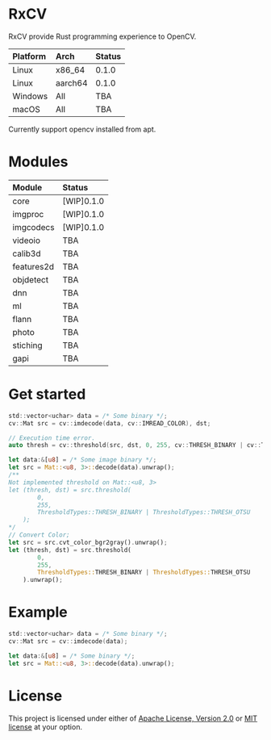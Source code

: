 # RxCV

RxCV provide Rust programming experience to OpenCV.

| Platform | Arch    | Status |
| :------- | :------ | :----- |
| Linux    | x86_64  | 0.1.0  |
| Linux    | aarch64 | 0.1.0  |
| Windows  | All     | TBA    |
| macOS    | All     | TBA    |

Currently support opencv installed from apt.

# Modules

| Module     | Status     |
| :--------- | :--------- |
| core       | [WIP]0.1.0 |
| imgproc    | [WIP]0.1.0 |
| imgcodecs  | [WIP]0.1.0 |
| videoio    | TBA        |
| calib3d    | TBA        |
| features2d | TBA        |
| objdetect  | TBA        |
| dnn        | TBA        |
| ml         | TBA        |
| flann      | TBA        |
| photo      | TBA        |
| stiching   | TBA        |
| gapi       | TBA        |

# Get started

```c
std::vector<uchar> data = /* Some binary */;
cv::Mat src = cv::imdecode(data, cv::IMREAD_COLOR), dst;

// Execution time error.
auto thresh = cv::threshold(src, dst, 0, 255, cv::THRESH_BINARY | cv::THRESH_OTSU);
```

```rust
let data:&[u8] = /* Some image binary */;
let src = Mat::<u8, 3>::decode(data).unwrap();
/**
Not implemented threshold on Mat::<u8, 3>
let (thresh, dst) = src.threshold(
        0,
        255,
        ThresholdTypes::THRESH_BINARY | ThresholdTypes::THRESH_OTSU
    );
*/
// Convert Color;
let src = src.cvt_color_bgr2gray().unwrap();
let (thresh, dst) = src.threshold(
        0,
        255,
        ThresholdTypes::THRESH_BINARY | ThresholdTypes::THRESH_OTSU
    ).unwrap();
```

# Example

```c
std::vector<uchar> data = /* Some binary */;
cv::Mat src = cv::imdecode(data);
```

```rust
let data:&[u8] = /* Some binary */;
let src = Mat::<u8, 3>::decode(data).unwrap();
```

# License

This project is licensed under either of [Apache License, Version 2.0](./LICENSE-APACHE) or [MIT license](./LICENSE-MIT) at your option.
